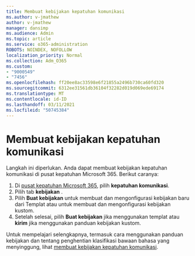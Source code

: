 ```yaml
---
title: Membuat kebijakan kepatuhan komunikasi
ms.author: v-jmathew
author: v-jmathew
manager: dansimp
ms.audience: Admin
ms.topic: article
ms.service: o365-administration
ROBOTS: NOINDEX, NOFOLLOW
localization_priority: Normal
ms.collection: Adm_O365
ms.custom:
- "9000549"
- "7456"
ms.openlocfilehash: ff20ee8ac33598e6f21855a2496b730ca60fd320
ms.sourcegitcommit: 6312ee31561db36104f32282d019d069ede69174
ms.translationtype: MT
ms.contentlocale: id-ID
ms.lasthandoff: 03/11/2021
ms.locfileid: "50745384"
---
```

# <a name="create-a-communication-compliance-policy"></a>Membuat kebijakan kepatuhan komunikasi

Langkah ini diperlukan. Anda dapat membuat kebijakan kepatuhan komunikasi di pusat kepatuhan Microsoft 365. Berikut caranya:

1. Di [pusat kepatuhan Microsoft 365](https://go.microsoft.com/fwlink/?linkid=2130502), pilih **kepatuhan komunikasi**.
2. Pilih tab **kebijakan** .
3. Pilih **Buat kebijakan** untuk membuat dan mengonfigurasi kebijakan baru dari Templat atau untuk membuat dan mengonfigurasi kebijakan kustom.
4. Setelah selesai, pilih **Buat kebijakan** jika menggunakan templat atau **kirim** jika menggunakan panduan kebijakan kustom.

Untuk mempelajari selengkapnya, termasuk cara menggunakan panduan kebijakan dan tentang penghentian klasifikasi bawaan bahasa yang menyinggung, lihat [membuat kebijakan kepatuhan komunikasi](https://go.microsoft.com/fwlink/?linkid=2129079).
